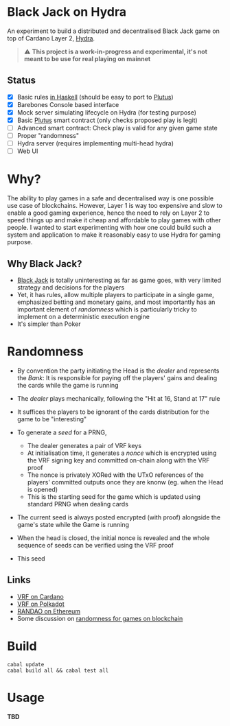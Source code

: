# Black Jack on Hydra

An experiment to build a distributed and decentralised Black Jack game on top of Cardano Layer 2, [Hydra](https://hydra.family).

> :warning: **This project is a work-in-progress and experimental, it's not meant to be use for real playing on mainnet**

## Status

* [x] Basic rules [in Haskell](./black-jack-core/src/BlackJack/Game.hs) (should be easy to port to [Plutus](https://docs.cardano.org/plutus/learn-about-plutus))
* [x] Barebones Console based interface
* [x] Mock server simulating lifecycle on Hydra (for testing purpose)
* [x] Basic [Plutus]() smart contract (only checks proposed play is legit)
* [ ] Advanced smart contract: Check play is valid for any given game state
* [ ] Proper "randomness"
* [ ] Hydra server (requires implementing multi-head hydra)
* [ ] Web UI

# Why?

The ability to play games in a safe and decentralised way is one possible use case of blockchains. However, Layer 1 is way too expensive and slow to enable a good gaming experience, hence the need to rely on Layer 2 to speed things up and make it cheap and affordable to play games with other people. I wanted to start experimenting with how one could build such a system and application to make it reasonably easy to use Hydra for gaming purpose.

## Why Black Jack?

* [Black Jack](https://en.wikipedia.org/wiki/Blackjack) is totally uninteresting as far as game goes, with very limited strategy and decisions for the players
* Yet, it has rules, allow multiple players to participate in a single game, emphasized betting and monetary gains, and most importantly has an important element of _randomness_ which is particularly tricky to implement on a deterministic execution engine
* It's simpler than Poker

# Randomness

* By convention the party initiating the Head is the _dealer_ and represents the _Bank_: It is responsible for paying off the players' gains and dealing the cards while the game is running
* The _dealer_ plays mechanically, following the "Hit at 16, Stand at 17" rule
* It suffices the players to be ignorant of the cards distribution for the game to be "interesting"
* To generate a _seed_ for a PRNG,
  * The dealer generates a pair of VRF keys
  * At initialisation time, it generates a _nonce_ which is encrypted using the VRF signing key and committed on-chain along with the VRF proof
  * The nonce is privately XORed with the UTxO references of the players' committed outputs once they are knonw (eg. when the Head is opened)
  * This is the starting seed for the game which is updated using standard PRNG when dealing cards
* The current seed is always posted encrypted (with proof) alongside the game's state while the Game is running
* When the head is closed, the initial nonce is revealed and the whole sequence of seeds can be verified using the VRF proof

* This seed

## Links

* [VRF on Cardano](https://hackernoon.com/generating-randomness-in-blockchain-verifiable-random-function-ft1534ud)
* [VRF on Polkadot](https://wiki.polkadot.network/docs/learn-randomness)
* [RANDAO on Ethereum](https://soliditydeveloper.com/prevrandao)
* Some discussion on [randomness for games on blockchain](https://blog.logrocket.com/build-random-number-generator-blockchain/)

# Build

```
cabal update
cabal build all && cabal test all
```

# Usage

**TBD**
